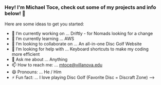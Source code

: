 ### Hey! I'm Michael Toce, check out some of my projects and info below! 👋


Here are some ideas to get you started:

- 🔭 I’m currently working on ... Driftly - for Nomads looking for a change
- 🌱 I’m currently learning ... AWS
- 👯 I’m looking to collaborate on ... An all-in-one Disc Golf Website
- 🤔 I’m looking for help with ... Keyboard shortcuts to make my coding more efficient
- 💬 Ask me about ... Anything
- 📫 How to reach me: ... mtoce@villanova.edu
- 😄 Pronouns: ... He / Him
- ⚡ Fun fact: ... I love playing Disc Golf (Favorite Disc = Discraft Zone)
-->
